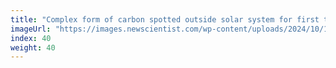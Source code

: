 ```yaml
---
title: "Complex form of carbon spotted outside solar system for first time"
imageUrl: "https://images.newscientist.com/wp-content/uploads/2024/10/16145111/SEI_225579035.jpg?width=788"
index: 40
weight: 40
---
```

